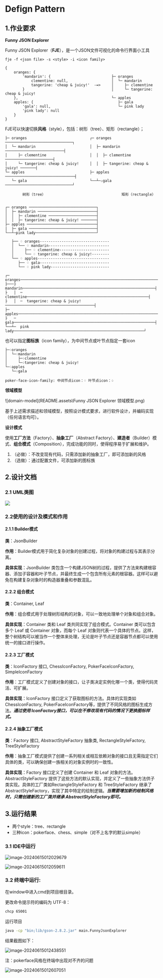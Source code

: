 # Defign Pattern

## 1.作业要求

**Funny JSON Explorer**

Funny JSON Explorer（**FJE**），是一个JSON文件可视化的命令行界面小工具

```shell
fje -f <json file> -s <style> -i <icon family>

```

```
{
    oranges: {
        'mandarin': {                            ├─ oranges
            clementine: null,                    │  └─ mandarin
            tangerine: 'cheap & juicy!'  -=>     │     ├─ clementine
        }                                        │     └─ tangerine: cheap & juicy!
    },                                           └─ apples
    apples: {                                       ├─ gala
        'gala': null,                               └─ pink lady
        'pink lady': null
    }
}
````

FJE可以快速切换**风格**（style），包括：树形（tree）、矩形（rectangle）；

```
├─ oranges                             ┌─ oranges ───────────────────────────────┐
│  └─ mandarin                         │  ├─ mandarin ───────────────────────────┤
│     ├─ clementine                    │  │  ├─ clementine ──────────────────────┤
│     └─ tangerine: cheap & juicy!     │  │  ├─ tangerine: cheap & juicy! ───────┤
└─ apples                              ├─ apples ────────────────────────────────┤
   └─ gala                             └──┴─✩gala ───────────────────────────────┘

        树形（tree）                                   矩形（rectangle）


┌─ oranges ───────────────────────────────┐
│  ├─ mandarin ───────────────────────────┤
│  │  ├─ clementine ──────────────────────┤
│  │  ├─ tangerine: cheap & juicy! ───────┤
├─ apples ────────────────────────────────┤
|  ├─ gala ───────────────────────────────┤
└──┴─pink lady────────────────────────────┘

   ├── ♢ oranges--------------------------------
   │  └── ♢ mandarin----------------------------
   │     ├── ♢ clementine-----------------------
   │     └── ♢ tangerine: cheap & juicy!--------
   └── ♢ apples---------------------------------
      ├── ♢ gala--------------------------------
      └── ♢ pink lady---------------------------
      
┌─  oranges─────────────────────────────────────────────────────────────────┐
├───├  mandarin─────────────────────────────────────────────────────────────┤
├   │  ─  clementine────────────────────────────────────────────────────────┤
├   │  ─  tangerine: cheap & juicy!─────────────────────────────────────────┤
├─  apples──────────────────────────────────────────────────────────────────┤
├   ─  gala─────────────────────────────────────────────────────────────────┤
└──┴─  pink lady────────────────────────────────────────────────────────────┘
````

也可以指定**图标族**（icon family），为中间节点或叶节点指定一套icon

```
├─♢oranges                                 
│  └─♢mandarin                             
│     ├─♤clementine                        
│     └─♤tangerine: cheap & juicy!    
└─♢apples                                  
   └─♤gala                                 

poker-face-icon-family: 中间节点icon：♢ 叶节点icon：♤                 
```

**领域模型**

![domain-model](README.assets\Funny JSON Explorer 领域模型.png)



基于上述需求描述和领域模型，按照设计模式要求，进行软件设计，并编码实现（任何语言均可）。

**设计模式**

使用**工厂方法**（Factory）、**抽象工厂**（Abstract Factory）、**建造者**（Builder）模式、**组合模式**（Composition），完成功能的同时，使得程序易于扩展和维护。

1. （必做）：不改变现有代码，只需添加新的抽象工厂，即可添加新的风格
2. （选做）：通过配置文件，可添加新的图标族



## 2.设计文档

### 2.1 UML类图

![](README.assets\image-20240614001221981.png)

### 2.2使用的设计及模式和作用

#### 2.1.1 Builder模式
**类**：JsonBuilder

**作用**：Builder模式用于简化复杂对象的创建过程，将对象的构建过程与其表示分离。

**具体实现**：JsonBuilder 类包含一个构建JSON树的过程，提供了方法来构建根容器、添加子容器和叶子节点，并最终生成一个包含所有元素的根容器。这样可以避免在构建复杂对象时的构造器重叠和参数混乱。

#### 2.2.2  组合模式
**类**：Container, Leaf

**作用**：组合模式用于处理树形结构的对象，可以一致地处理单个对象和组合对象。

**具体实现**：Container 类和 Leaf 类共同实现了组合模式。Container 类可以包含多个 Leaf 或 Container 对象，而每个 Leaf 对象则代表一个具体的节点。这样，整个树结构可以被当作一个整体来处理，无论是叶子节点还是容器节点都可以使用统一的接口进行操作。

#### 2.2.3 工厂模式
**类**：IconFactory 接口, ChessIconFactory, PokerFaceIconFactory, SimpleIconFactory

**作用**：工厂模式定义了创建对象的接口，让子类决定实例化哪一个类，使得代码灵活、可扩展。

**具体实现**：IconFactory 接口定义了获取图标的方法。具体的实现类如 ChessIconFactory, PokerFaceIconFactory等，提供了不同风格的图标生成方法。***通过使用 IconFactory接口，可以在不修改现有代码的情况下更换图标样式。***

#### 2.2.4  抽象工厂模式
**类**：Factory 接口, AbstractStyleFactory 抽象类, RectangleStyleFactory, TreeStyleFactory

**作用**：抽象工厂模式提供了创建一系列相关或相互依赖对象的接口且无需指定它们具体的类，可以确保创建一族相关的对象实例时的一致性。

**具体实现**：Factory 接口定义了创建 Container 和 Leaf 对象的方法。AbstractStyleFactory 提供了这些方法的默认实现，并定义了一些抽象方法供子类实现。具体的工厂类如RectangleStyleFactory 和 TreeStyleFactory 继承了 AbstractStyleFactory，实现了其中特定的绘制逻辑。***当需要增加新的绘制风格时，只需创建新的工厂类并继承 AbstractStyleFactory即可。***



## 3.运行结果

- 两个style：tree、rectangle
- 三种icon：pokerface、chess、simple（对不上名字的默认simple）

### 3.1 IDE中运行

![image-20240615012029679](README.assets\image-20240615012029679.png)

![image-20240615012059611](README.assets\image-20240615012059611.png)

### 3.2 终端中运行:

在window中进入cmd到项目根目录。

更改命令提示符的编码为 UTF-8：

```sh
chcp 65001
```

运行项目

```bash
java -cp "bin;lib/gson-2.8.2.jar" main.FunnyJsonExplorer
```

结果截图如下：

![image-20240615012438551](README.assets\image-20240615012438551.png)

注：pokerface风格在终端中出现对不齐的问题

![image-20240615012607051](README.assets\image-20240615012607051.png)

